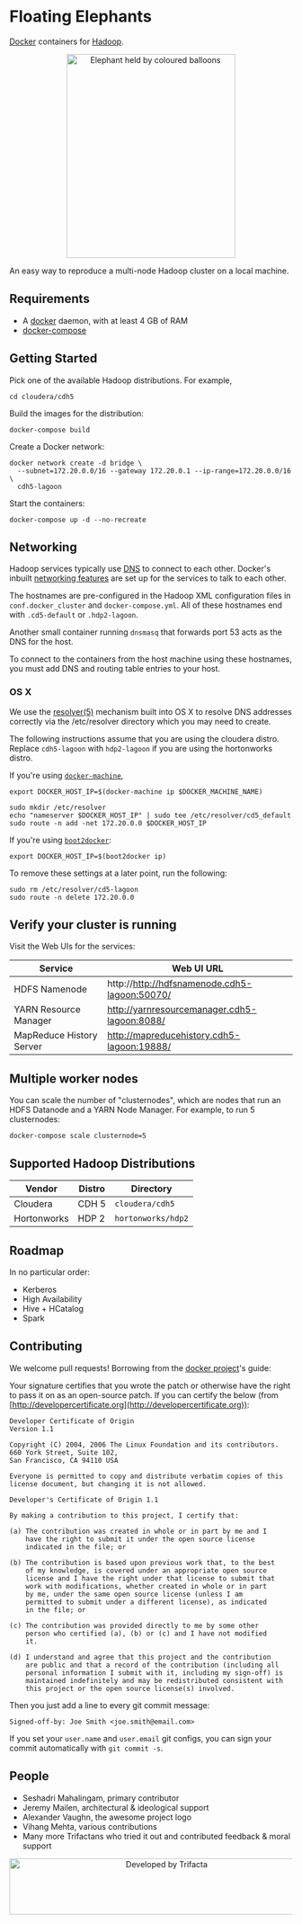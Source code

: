 # Floating Elephants

[Docker](https://www.docker.com/) containers for [Hadoop](https://hadoop.apache.org/).

<p align="center">
<img src="img/floating-elephants.png" width="300" height="363" alt="Elephant held by coloured balloons">
</p>

An easy way to reproduce a multi-node Hadoop cluster on a local machine.

## Requirements

- A [docker](http://docs.docker.com/) daemon, with at least 4 GB of RAM
- [docker-compose](http://docs.docker.com/compose/install/)

## Getting Started

Pick one of the available Hadoop distributions. For example,

```
cd cloudera/cdh5
```

Build the images for the distribution:

```
docker-compose build
```

Create a Docker network:

```
docker network create -d bridge \
  --subnet=172.20.0.0/16 --gateway 172.20.0.1 --ip-range=172.20.0.0/16 \
  cdh5-lagoon
```

Start the containers:

```
docker-compose up -d --no-recreate
```


## Networking

Hadoop services typically use [DNS](https://wiki.apache.org/hadoop/UnknownHost) to connect to each other. Docker's inbuilt [networking features](https://docs.docker.com/compose/networking/) are set up for the services to talk to each other.

The hostnames are pre-configured in the Hadoop XML configuration files in `conf.docker_cluster` and `docker-compose.yml`. All of these hostnames end with `.cd5-default` or `.hdp2-lagoon`.

Another small container running `dnsmasq` that forwards port 53 acts as the DNS for the host.

To connect to the containers from the host machine using these hostnames, you must add DNS and routing table entries to your host.

### OS X

We use the [resolver(5)](https://developer.apple.com/library/mac/documentation/Darwin/Reference/ManPages/man5/resolver.5.html) mechanism built into OS X to resolve DNS addresses correctly via the /etc/resolver directory which you may need to create.

The following instructions assume that you are using the cloudera distro. Replace `cdh5-lagoon` with `hdp2-lagoon` if you are using the hortonworks distro.

If you're using [`docker-machine`](https://docs.docker.com/machine/),

```
export DOCKER_HOST_IP=$(docker-machine ip $DOCKER_MACHINE_NAME)

sudo mkdir /etc/resolver
echo "nameserver $DOCKER_HOST_IP" | sudo tee /etc/resolver/cd5_default
sudo route -n add -net 172.20.0.0 $DOCKER_HOST_IP
```

If you're using [`boot2docker`](http://boot2docker.io/):

```
export DOCKER_HOST_IP=$(boot2docker ip)
```

To remove these settings at a later point, run the following:

```
sudo rm /etc/resolver/cd5-lagoon
sudo route -n delete 172.20.0.0
```

## Verify your cluster is running

Visit the Web UIs for the services:

Service | Web UI URL
--------|-----------
HDFS Namenode | http://http://hdfsnamenode.cdh5-lagoon:50070/
YARN Resource Manager | http://yarnresourcemanager.cdh5-lagoon:8088/
MapReduce History Server | http://mapreducehistory.cdh5-lagoon:19888/

## Multiple worker nodes

You can scale the number of "clusternodes", which are nodes that run an HDFS Datanode and a YARN Node Manager. For example, to run 5 clusternodes:

```
docker-compose scale clusternode=5
```

## Supported Hadoop Distributions

Vendor | Distro | Directory
------- | ---------- | --------
Cloudera | CDH 5 | `cloudera/cdh5`
Hortonworks | HDP 2 | `hortonworks/hdp2`

## Roadmap

In no particular order:

* Kerberos
* High Availability
* Hive + HCatalog
* Spark

## Contributing

We welcome pull requests! Borrowing from the [docker project](https://github.com/docker/docker/blob/master/CONTRIBUTING.md#sign-your-work)'s guide:

Your signature certifies that you wrote the patch or otherwise have the right to pass it on as an open-source patch. If you can certify the below (from [http://developercertificate.org](http://developercertificate.org)):

```
Developer Certificate of Origin
Version 1.1

Copyright (C) 2004, 2006 The Linux Foundation and its contributors.
660 York Street, Suite 102,
San Francisco, CA 94110 USA

Everyone is permitted to copy and distribute verbatim copies of this
license document, but changing it is not allowed.

Developer's Certificate of Origin 1.1

By making a contribution to this project, I certify that:

(a) The contribution was created in whole or in part by me and I
    have the right to submit it under the open source license
    indicated in the file; or

(b) The contribution is based upon previous work that, to the best
    of my knowledge, is covered under an appropriate open source
    license and I have the right under that license to submit that
    work with modifications, whether created in whole or in part
    by me, under the same open source license (unless I am
    permitted to submit under a different license), as indicated
    in the file; or

(c) The contribution was provided directly to me by some other
    person who certified (a), (b) or (c) and I have not modified
    it.

(d) I understand and agree that this project and the contribution
    are public and that a record of the contribution (including all
    personal information I submit with it, including my sign-off) is
    maintained indefinitely and may be redistributed consistent with
    this project or the open source license(s) involved.
```
Then you just add a line to every git commit message:

```
Signed-off-by: Joe Smith <joe.smith@email.com>
```

If you set your `user.name` and `user.email` git configs, you can sign your commit automatically with `git commit -s`.


## People

* Seshadri Mahalingam, primary contributor
* Jeremy Mailen, architectural & ideological support
* Alexander Vaughn, the awesome project logo
* Vihang Mehta, various contributions
* Many more Trifactans who tried it out and contributed feedback & moral support

<p align="center">
<a href="http://www.trifacta.com">
<img src="img/trifacta-logo.png" width="544" height="100" alt="Developed by Trifacta"><br />
</a>
</p>
